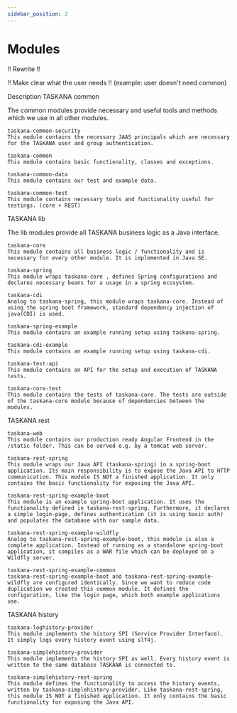 ```yaml
---
sidebar_position: 2
---
```


# Modules

!! Rewrite !!

!! Make clear what the user needs !! (example: user doesn't need common)

Description
TASKANA common

The common modules provide necessary and useful tools and methods which we use in all other modules.

    taskana-common-security
    This module contains the necessary JAAS principals which are necessary for the TASKANA user and group authentication. 

    taskana-common
    This module contains basic functionality, classes and exceptions. 

    taskana-common-data
    This module contains our test and example data.

    taskana-common-test
    This module contains necessary tools and functionality useful for testings. (core + REST)  

TASKANA lib

The lib modules provide all TASKANA business logic as a Java interface. 

    taskana-core
    This module contains all business logic / functionality and is necessary for every other module. It is implemented in Java SE. 

    taskana-spring
    This module wraps taskana-core , defines Spring configurations and declares necessary beans for a usage in a spring ecosystem.

    taskana-cdi
    Analog to taskana-spring, this module wraps taskana-core. Instead of using the spring boot framework, standard dependency injection of java(CDI) is used.

    taskana-spring-example
    This module contains an example running setup using taskana-spring.

    taskana-cdi-example
    This module contains an example running setup using taskana-cdi.

    taskana-test-api
    This module contains an API for the setup and execution of TASKANA tests.

    taskana-core-test
    This module contains the tests of taskana-core. The tests are outside of the taskana-core module because of dependencies between the modules. 

TASKANA rest

    taskana-web
    This module contains our production ready Angular Frontend in the /static folder. This can be served e.g. by a tomcat web server.

    taskana-rest-spring
    This module wraps our Java API (taskana-spring) in a spring-boot application. Its main responsibility is to expose the Java API to HTTP communication. This module IS NOT a finished application. It only contains the basic functionality for exposing the Java API.

    taskana-rest-spring-example-boot
    This module is an example spring-boot application. It uses the functionality defined in taskana-rest-spring. Furthermore, it declares a simple login-page, defines authentication (it is using basic auth) and populates the database with our sample data.

    taskana-rest-spring-example-wildfly
    Analog to taskana-rest-spring-example-boot, this module is also a complete application. Instead of running as a standalone spring-boot application, it compiles as a WAR file which can be deployed on a Wildfly server. 

    taskana-rest-spring-example-common
    taskana-rest-spring-example-boot and taskana-rest-spring-example-wildfly are configured identically. Since we want to reduce code duplication we created this common module. It defines the configuration, like the login page, which both example applications use. 

 TASKANA history

    taskana-loghistory-provider
    This module implements the history SPI (Service Provider Interface). It simply logs every history event using slf4j. 

    taskana-simplehistory-provider
    This module implements the history SPI as well. Every history event is written to the same database TASKANA is connected to.

    taskana-simplehistory-rest-spring
    This module defines the functionality to access the history events, written by taskana-simplehistory-provider. Like taskana-rest-spring, this module IS NOT a finished application. It only contains the basic functionality for exposing the Java API.